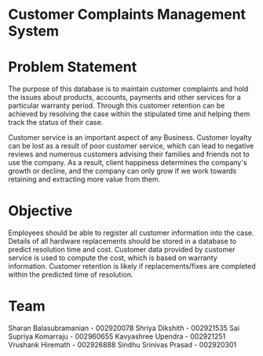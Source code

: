 # Customer Complaints Management System
# Problem Statement
The purpose of this database is to maintain customer complaints and hold the issues about products, accounts, payments and other services for a particular warranty period. Through this customer retention can be achieved by resolving the case within the stipulated time and helping them track the status of their case.  

Customer service is an important aspect of any Business. Customer loyalty can be lost as a result of poor customer service, which can lead to negative reviews and numerous customers advising their families and friends not to use the company. As a result, client happiness determines the company's growth or decline, and the company can only grow if we work towards retaining and extracting more value from them. 

# Objective
Employees should be able to register all customer information into the case. Details of all hardware replacements should be stored in a database to predict resolution time and cost. Customer data provided by customer service is used to compute the cost, which is based on warranty information. Customer retention is likely if replacements/fixes are completed within the predicted time of resolution. 

# Team
Sharan Balasubramanian - 002920078
Shriya Dikshith - 002921535
Sai Supriya Komarraju - 002960655
Kavyashree Upendra - 002921251
Vrushank Hiremath - 002926888
Sindhu Srinivas Prasad - 002920301
